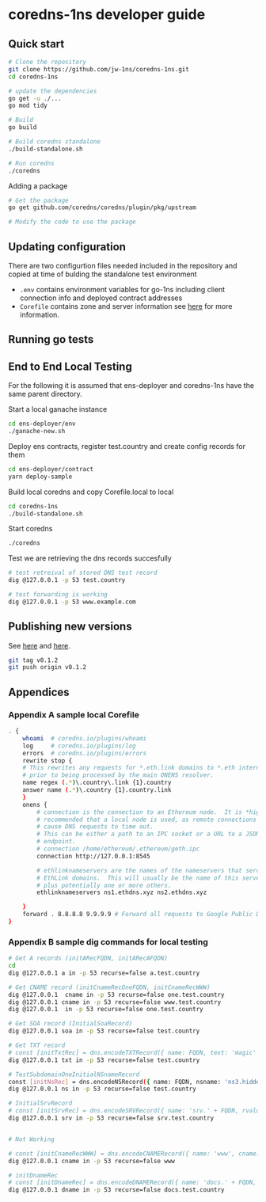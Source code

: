 # coredns-1ns developer guide

## Quick start

```bash
# Clone the repository 
git clone https://github.com/jw-1ns/coredns-1ns.git
cd coredns-1ns

# update the dependencies
go get -u ./...
go mod tidy

# Build
go build

# Build coredns standalone
./build-standalone.sh

# Run coredns
./coredns

```

Adding a package

```bash
# Get the package
go get github.com/coredns/coredns/plugin/pkg/upstream

# Modify the code to use the package

```

## Updating configuration

There are two configurtion files needed included in the repository and copied at time of bulding the standalone test environment

* `.env` contains environment variables for go-1ns including client connection info and deployed contract addresses
* `Corefile` contains zone and server information see [here](https://coredns.io/2017/07/23/corefile-explained/) for more information.

## Running go tests

## End to End Local Testing

For the following it is assumed that ens-deployer and coredns-1ns have the same parent directory.

Start a local ganache instance

```bash
cd ens-deployer/env
./ganache-new.sh
```

Deploy ens contracts, register test.country and create config records for them

```bash
cd ens-deployer/contract
yarn deploy-sample

```

Build local coredns and copy Corefile.local to local

```bash
cd coredns-1ns
./build-standalone.sh
```

Start coredns

```bash
./coredns
```

Test we are retrieving the dns records succesfully

```bash
# test retreival of stored DNS test record
dig @127.0.0.1 -p 53 test.country

# test forwarding is working
dig @127.0.0.1 -p 53 www.example.com

```

## Publishing new versions

See [here](https://go.dev/doc/modules/publishing) and [here](https://go.dev/blog/publishing-go-modules).

```bash
git tag v0.1.2
git push origin v0.1.2
```

## Appendices

### Appendix A sample local Corefile

```bash
. {
    whoami  # coredns.io/plugins/whoami
    log     # coredns.io/plugins/log
    errors  # coredns.io/plugins/errors
    rewrite stop {
    # This rewrites any requests for *.eth.link domains to *.eth internally
    # prior to being processed by the main ONENS resolver.
    name regex (.*)\.country\.link {1}.country
    answer name (.*)\.country {1}.country.link
    }
    onens {
        # connection is the connection to an Ethereum node.  It is *highly*
        # recommended that a local node is used, as remote connections can
        # cause DNS requests to time out.
        # This can be either a path to an IPC socket or a URL to a JSON-RPC
        # endpoint.
        # connection /home/ethereum/.ethereum/geth.ipc
        connection http://127.0.0.1:8545

        # ethlinknameservers are the names of the nameservers that serve
        # EthLink domains.  This will usually be the name of this server,
        # plus potentially one or more others.
        ethlinknameservers ns1.ethdns.xyz ns2.ethdns.xyz

    }
    forward . 8.8.8.8 9.9.9.9 # Forward all requests to Google Public DNS (8.8.8.8) and Quad9 DNS (9.9.9.9).
}
```

### Appendix B sample dig commands for local testing

```bash
# Get A records (initARecFQDN, initARecAFQDN)
cd 
dig @127.0.0.1 a in -p 53 recurse=false a.test.country 

# Get CNAME record (initCnameRecOneFQDN, initCnameRecWWW)
dig @127.0.0.1  cname in -p 53 recurse=false one.test.country
dig @127.0.0.1 cname in -p 53 recurse=false www.test.country
dig @127.0.0.1  in -p 53 recurse=false one.test.country

# Get SOA record (InitialSoaRecord)
dig @127.0.0.1 soa in -p 53 recurse=false test.country

# Get TXT record
# const [initTxtRec] = dns.encodeTXTRecord({ name: FQDN, text: 'magic' })
dig @127.0.0.1 txt in -p 53 recurse=false test.country

# TestSubdomainOneInitialNSnameRecord
const [initNsRec] = dns.encodeNSRecord({ name: FQDN, nsname: 'ns3.hiddenstate.xyz' })
dig @127.0.0.1 ns in -p 53 recurse=false test.country

# InitialSrvRecord
# const [initSrvRec] = dns.encodeSRVRecord({ name: 'srv.' + FQDN, rvalue: DefaultSrv })
dig @127.0.0.1 srv in -p 53 recurse=false srv.test.country


# Not Working 

# const [initCnameRecWWW] = dns.encodeCNAMERecord({ name: 'www', cname: 'test.country' })
dig @127.0.0.1 cname in -p 53 recurse=false www

# initDnameRec
# const [initDnameRec] = dns.encodeDNAMERecord({ name: 'docs.' + FQDN, dname: 'docs.harmony.one' })
dig @127.0.0.1 dname in -p 53 recurse=false docs.test.country
```
